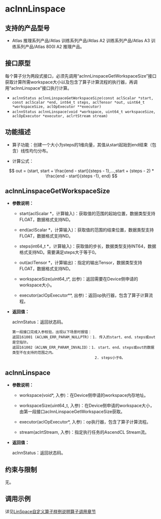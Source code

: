 # aclnnLinspace

## 支持的产品型号

- Atlas 推理系列产品/Atlas 训练系列产品/Atlas A2 训练系列产品/Atlas A3 训练系列产品/Atlas 800I A2 推理产品。

## 接口原型

每个算子分为两段式接口，必须先调用“aclnnLinspaceGetWorkspaceSize”接口获取计算所需workspace大小以及包含了算子计算流程的执行器，再调用“aclnnLinspace”接口执行计算。

- `aclnnStatus aclnnLinspaceGetWorkspaceSize(const aclScalar *start, const aclScalar *end, int64_t steps, aclTensor *out, uint64_t *workspaceSize, aclOpExecutor **executor)`
- `aclnnStatus aclnnLinspace(void *workspace, uint64_t workspaceSize, aclOpExecutor *executor, aclrtStream stream)`

## 功能描述

- 算子功能：创建一个大小为steps的1维向量，其值从start起始到end结束（包含）线性均匀分布。

- 计算公式：


$$
out = (start, start + \frac{end - start}{steps - 1},...,start + (steps - 2) * \frac{end - start}{steps -1}, end)
$$
## aclnnLinspaceGetWorkspaceSize

- **参数说明：**

  * start(aclScalar *，计算输入)：获取值的范围的起始位置，数据类型支持FLOAT，数据格式支持ND。

  * end(aclScalar *，计算输入)：获取值的范围的结束位置，数据类型支持FLOAT，数据格式支持ND。

  * steps(int64_t *，计算输入)：获取值的步长，数据类型支持INT64，数据格式支持ND。需要满足steps大于等于0。

  * out(aclTensor *，计算输出)：指定的输出Tensor，数据类型支持FLOAT，数据格式支持ND。

  * workspaceSize(uint64_t*, 出参)：返回需要在Device侧申请的workspace大小。

  * executor(aclOpExecutor**, 出参)：返回op执行器，包含了算子计算流程。


- **返回值：**

  aclnnStatus：返回状态码。

  ```
  第一段接口完成入参校验，出现以下场景时报错：
  返回161001 (ACLNN_ERR_PARAM_NULLPTR)：1. 传入的start、end、steps或out是空指针。
  返回161002（ACLNN_ERR_PARAM_INVALID）：1. start、end、steps或out的数据类型不在支持的范围之内。
                                        2. steps小于0。
  ```

## aclnnLinspace

- **参数说明：**

  * workspace(void*, 入参)：在Device侧申请的workspace内存地址。

  * workspaceSize(uint64_t, 入参)：在Device侧申请的workspace大小，由第一段接口aclnnLinspaceGetWorkspaceSize获取。

  * executor(aclOpExecutor*, 入参)：op执行器，包含了算子计算流程。

  * stream(aclrtStream, 入参)：指定执行任务的AscendCL Stream流。


- **返回值：**

  aclnnStatus：返回状态码。

## 约束与限制

无。

## 调用示例

详见[LinSpace自定义算子样例说明算子调用章节](../README.md#算子调用)